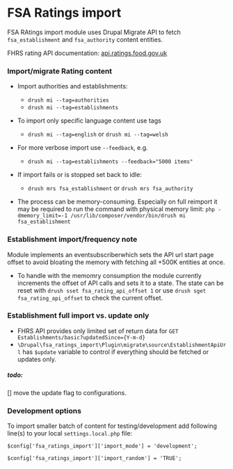 FSA Ratings import
=======

FSA RAtings import module uses Drupal Migrate API to fetch `fsa_establishment`
and `fsa_authority` content entities.

FHRS rating API documentation: 
[api.ratings.food.gov.uk](http://api.ratings.food.gov.uk) 

### Import/migrate Rating content

* Import authorities and establishments:
  * `drush mi --tag=authorities`
  * `drush mi --tag=establishments`
* To import only specific language content use tags
  * `drush mi --tag=english` or `drush mi --tag=welsh`

* For more verbose import use `--feedback`, e.g.
  * `drush mi --tag=establishments --feedback="5000 items"`

* If import fails or is stopped set back to idle:
  * `drush mrs fsa_establishment` or `drush mrs fsa_authority`

* The process can be memory-consuming. Especially on full reimport it may be 
required to run the command with physical memory limit:
`php -dmemory_limit=-1 /usr/lib/composer/vendor/bin/drush mi fsa_establishment`

### Establishment import/frequency note
Module implements an eventsubscriberwhich sets the API url start page offset
 to avoid bloating the memory with fetching all +500K entities at once.
 
* To handle with the memomry consumption the module currently increments the 
offset of API calls and sets it to a state. The state can be reset with 
`drush sset fsa_rating_api_offset 1` or use `drush sget fsa_rating_api_offset`
to check the current offset. 

### Establishment full import vs. update only

* FHRS API provides only limited set of return data for 
`GET Establishments/basic?updatedSince={Y-m-d}`
* `\Drupal\fsa_ratings_import\Plugin\migrate\source\EstablishmentApiUrl` has 
`$update` variable to control if everything should be fetched or updates only.

##### todo:
[] move the update flag to configurations. 

### Development options 

To import smaller batch of content for testing/development add following 
line(s) to your local `settings.local.php` file:

`$config['fsa_ratings_import']['import_mode'] = 'development';`

`$config['fsa_ratings_import']['import_random'] = 'TRUE';`
